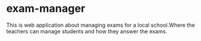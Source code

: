 # exam-manager
This is web application about managing exams for a local school.Where the teachers can manage students and how they answer the exams.
